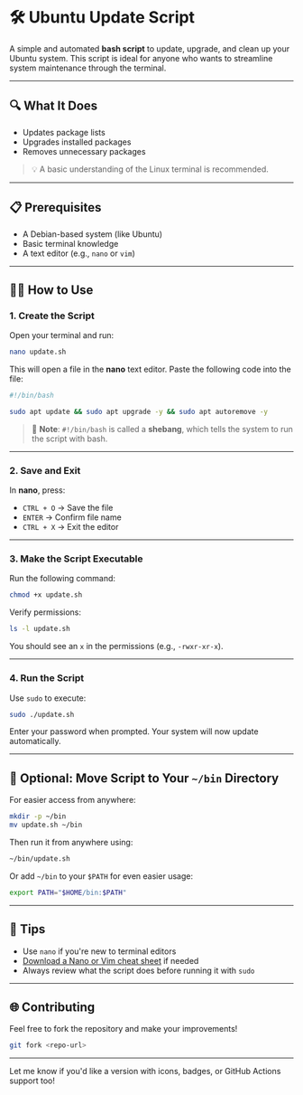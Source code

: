 # 🛠️ Ubuntu Update Script

A simple and automated **bash script** to update, upgrade, and clean up your Ubuntu system. This script is ideal for anyone who wants to streamline system maintenance through the terminal.

---

## 🔍 What It Does

* Updates package lists
* Upgrades installed packages
* Removes unnecessary packages

> 💡 A basic understanding of the Linux terminal is recommended.

---

## 📋 Prerequisites

* A Debian-based system (like Ubuntu)
* Basic terminal knowledge
* A text editor (e.g., `nano` or `vim`)

---

## 🧑‍💻 How to Use

### 1. Create the Script

Open your terminal and run:

```bash
nano update.sh
```

This will open a file in the **nano** text editor. Paste the following code into the file:

```bash
#!/bin/bash

sudo apt update && sudo apt upgrade -y && sudo apt autoremove -y
```

> 🧠 **Note**: `#!/bin/bash` is called a **shebang**, which tells the system to run the script with bash.

---

### 2. Save and Exit

In **nano**, press:

* `CTRL + O` → Save the file
* `ENTER` → Confirm file name
* `CTRL + X` → Exit the editor

---

### 3. Make the Script Executable

Run the following command:

```bash
chmod +x update.sh
```

Verify permissions:

```bash
ls -l update.sh
```

You should see an `x` in the permissions (e.g., `-rwxr-xr-x`).

---

### 4. Run the Script

Use `sudo` to execute:

```bash
sudo ./update.sh
```

Enter your password when prompted. Your system will now update automatically.

---

## 📂 Optional: Move Script to Your `~/bin` Directory

For easier access from anywhere:

```bash
mkdir -p ~/bin
mv update.sh ~/bin
```

Then run it from anywhere using:

```bash
~/bin/update.sh
```

Or add `~/bin` to your `$PATH` for even easier usage:

```bash
export PATH="$HOME/bin:$PATH"
```

---

## 🧾 Tips

* Use `nano` if you're new to terminal editors
* [Download a Nano or Vim cheat sheet](https://www.cheatography.com) if needed
* Always review what the script does before running it with `sudo`

---

## 🌐 Contributing

Feel free to fork the repository and make your improvements!

```bash
git fork <repo-url>
```

---

Let me know if you'd like a version with icons, badges, or GitHub Actions support too!
